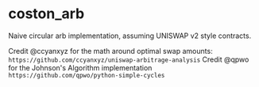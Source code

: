# coston_arb

Naive circular arb implementation, assuming UNISWAP v2 style contracts.

Credit @ccyanxyz for the math around optimal swap amounts: `https://github.com/ccyanxyz/uniswap-arbitrage-analysis`
Credit @qpwo for the Johnson's Algorithm implementation `https://github.com/qpwo/python-simple-cycles`